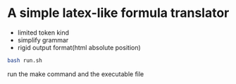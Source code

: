 # A simple latex-like formula translator
+ limited token kind
+ simplify grammar
+ rigid output format(html absolute position)

```bash
bash run.sh
```
run the make command and the executable file
